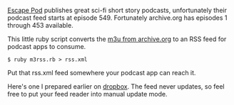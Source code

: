 [Escape Pod](http://escapepod.org) publishes great sci-fi short story podcasts, unfortunately their podcast feed starts at episode 549. Fortunately archive.org has episodes 1 through 453 available.

This little ruby script converts the [m3u from archive.org](https://archive.org/details/EscapePodCompleteMP3Collection) to an RSS feed for podcast apps to consume.

```
$ ruby m3rss.rb > rss.xml
```

Put that rss.xml feed somewhere your podcast app can reach it.

Here's one I prepared earlier on [dropbox](https://www.dropbox.com/s/29agyateefffm2h/rss.xml?dl=1). The feed never updates, so feel free to put your feed reader into manual update mode.
